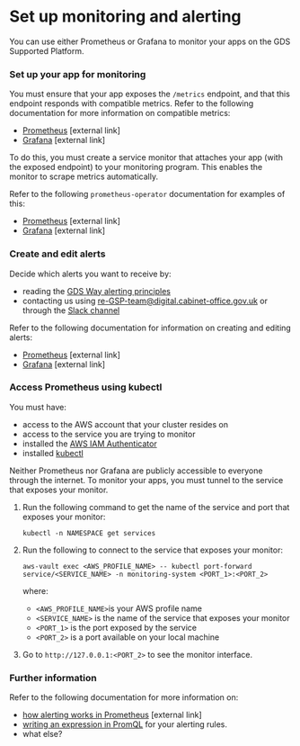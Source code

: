 # Set up monitoring and alerting

You can use either Prometheus or Grafana to monitor your apps on the GDS Supported Platform.

### Set up your app for monitoring

You must ensure that your app exposes the `/metrics` endpoint, and that this endpoint responds with compatible metrics. Refer to the following documentation for more information on compatible metrics:

- [Prometheus](https://prometheus.io/docs/instrumenting/writing_exporters/#metrics) [external link]
- [Grafana](http://docs.grafana.org/administration/metrics/) [external link]

To do this, you must create a service monitor that attaches your app (with the exposed endpoint) to your monitoring program. This enables the monitor to scrape metrics automatically.

Refer to the following `prometheus-operator` documentation for examples of this:

- [Prometheus](https://github.com/coreos/prometheus-operator/blob/master/Documentation/user-guides/running-exporters.md#generic-servicemonitor-example) [external link]
- [Grafana](https://github.com/coreos/prometheus-operator/tree/master/helm/grafana#adding-grafana-dashboards) [external link]

### Create and edit alerts

Decide which alerts you want to receive by:

- reading the [GDS Way alerting principles](https://gds-way.cloudapps.digital/standards/alerting.html#alerting)
- contacting us using [re-GSP-team@digital.cabinet-office.gov.uk](mailto:re-GSP-team@digital.cabinet-office.gov.uk) or through the [Slack channel](https://gds.slack.com/messages/CDA7YSP0D/details/)

Refer to the following documentation for information on creating and editing alerts:

- [Prometheus](https://github.com/coreos/prometheus-operator/blob/master/Documentation/user-guides/alerting.md) [external link]
- [Grafana](http://docs.grafana.org/alerting/rules) [external link]

### Access Prometheus using kubectl

You must have:

- access to the AWS account that your cluster resides on
- access to the service you are trying to monitor
- installed the [AWS IAM Authenticator](link)
- installed [kubectl](link)

Neither Prometheus nor Grafana are publicly accessible to everyone through the internet. To monitor your apps, you must tunnel to the service that exposes your monitor.

1. Run the following command to get the name of the service and port that exposes your monitor:

    ```
    kubectl -n NAMESPACE get services
    ```

1. Run the following to connect to the service that exposes your monitor:

    ```
    aws-vault exec <AWS_PROFILE_NAME> -- kubectl port-forward service/<SERVICE_NAME> -n monitoring-system <PORT_1>:<PORT_2>
    ```

    where:
    - `<AWS_PROFILE_NAME>`is your AWS profile name
    - `<SERVICE_NAME>` is the name of the service that exposes your monitor
    - `<PORT_1>` is the port exposed by the service
    - `<PORT_2>` is a port available on your local machine

1. Go to `http://127.0.0.1:<PORT_2>` to see the monitor interface.


### Further information

Refer to the following documentation for more information on:

- [how alerting works in Prometheus](https://prometheus.io/docs/prometheus/latest/configuration/alerting_rules/) [external link]
- [writing an expression in PromQL](https://prometheus.io/docs/prometheus/latest/querying/basics/) for your alerting rules.
- what else?
